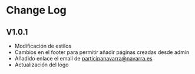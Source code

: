 # Change Log

## V1.0.1
* Modificación de estilos
* Cambios en el footer para permitir añadir páginas creadas desde admin
* Añadido enlace el email de participanavarra@navarra.es
* Actualización del logo
